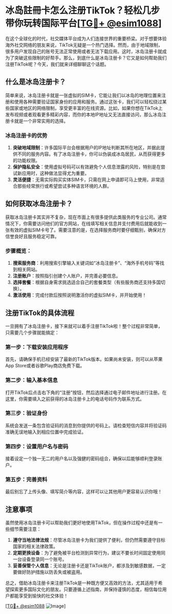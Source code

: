 # 冰岛註冊卡怎么注册TikTok？轻松几步带你玩转国际平台[[TG💪+ @esim1088](https://t.me/s/esim1088)]

在这个全球化的时代，社交媒体平台成为人们连接世界的重要桥梁。对于想要体验海外社交网络的朋友来说，TikTok无疑是一个热门选择。然而，由于地域限制，很多用户发现自己的账号无法正常使用或者无法下载应用。这时，冰岛注册卡就成为了突破这些限制的好帮手。那么，到底什么是冰岛注册卡？它又是如何帮助我们注册TikTok呢？今天，我们就来详细聊聊这个话题。

## 什么是冰岛注册卡？

简单来说，冰岛注册卡就是一张虚拟的SIM卡，它能让我们以冰岛的地理位置来注册和使用各种需要验证国家身份的应用和服务。通过这张卡，我们可以轻松绕过某些国家或地区的网络限制，享受更丰富的在线资源。比如，如果你想在TikTok上发布视频或者观看更多精彩内容，而你的本地IP地址又无法直接访问，那么冰岛注册卡就是一个非常实用的选择。

### 冰岛注册卡的优势

1. **突破地域限制**：许多国际平台会根据用户的IP地址判断其所在地区，并据此提供不同的服务内容。有了冰岛注册卡，你可以伪装成冰岛居民，从而获得更多的功能权限。
2. **保护隐私安全**：使用虚拟号码可以有效避免个人信息泄露的风险，特别是在尝试新应用时，这种做法显得尤为重要。
3. **灵活便捷**：无需实际购买实体SIM卡，只需在网上申请即可马上使用，非常适合那些经常旅行或希望尝试多种语言环境的人群。

## 如何获取冰岛注册卡？

获取冰岛注册卡其实并不复杂，现在市面上有很多提供此类服务的专业公司。通常情况下，你需要访问他们的官方网站，在线填写相关信息并支付费用后就能收到一张有效的虚拟SIM卡号了。需要注意的是，在选择服务商时要仔细甄别，确保对方信誉良好且服务稳定可靠。

### 步骤概览：
1. **搜索服务商**：利用搜索引擎输入关键词如“冰岛注册卡”、“海外手机号码”等找到相关网站。
2. **注册账户**：按照指引创建个人账户，并完善必要信息。
3. **选择套餐**：根据自身需求挑选适合自己的套餐类型（有些服务商还支持多国切换）。
4. **激活使用**：完成付款后按照说明激活你的虚拟SIM卡，并开始使用！

## 注册TikTok的具体流程

一旦拥有了冰岛注册卡，接下来就可以着手注册TikTok啦！整个过程非常简单，只需要几个步骤就能搞定：

### 第一步：下载安装应用程序
首先，请确保手机已经安装了最新的TikTok版本。如果尚未安装，则可以从苹果App Store或者谷歌Play商店免费下载。

### 第二步：输入基本信息
打开TikTok后点击右下角的“注册”按钮，然后选择通过电子邮件地址进行注册。在这里，你需要填入之前获得的冰岛注册卡上的电话号码作为联系方式。

### 第三步：验证身份
系统会发送一条包含验证码的消息到你提供的号码上。请检查短信内容并将验证码准确无误地输入到相应位置中完成验证。

### 第四步：设置用户名与密码
接着设定一个独一无二的用户名以及强健的密码组合，确保以后能够顺利登录账户。

### 第五步：完善资料
最后别忘了上传头像、填写简介等内容，这样可以让其他用户更容易认识你哦！

## 注意事项

虽然使用冰岛注册卡可以帮助我们更好地使用TikTok，但在操作过程中还是有一些细节需要注意：

1. **遵守当地法律法规**：尽管冰岛注册卡为我们提供了便利，但仍然需要遵守目标国家的相关法律政策。
2. **定期更换设备**：为了避免被平台检测到异常行为，建议不要长时间固定使用同一台设备登录同一个账号。
3. **妥善保管个人信息**：无论是注册卡还是TikTok账户，都涉及到敏感数据，一定要做好防护措施以防丢失或被盗用。

总之，借助冰岛注册卡来注册TikTok是一种既方便又高效的方法，尤其适用于希望探索更多国际文化的朋友。只要遵循上述指南，并保持谨慎的态度，相信每位用户都能享受到愉快的社交体验！

[[TG💪+ @esim1088](https://t.me/s/esim1088) ![Image](https://i.postimg.cc/4NQfJmqS/Snipaste-2025-05-13-00-14-12.png)]
